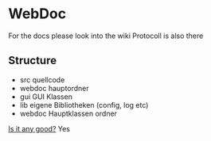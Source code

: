 # WebDoc
For the docs please look into the wiki
Protocoll is also there

## Structure
* src quellcode
 * webdoc hauptordner
  * gui GUI Klassen
  * lib eigene Bibliotheken (config, log etc)
  * webdoc Hauptklassen ordner

[Is it any good?](https://news.ycombinator.com/item?id=3067434)
Yes